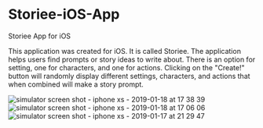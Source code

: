 # Storiee-iOS-App
Storiee App for iOS

This application was created for iOS. It is called Storiee. The application helps users find prompts or story ideas to write about. There is an option for setting, one for characters, and one for actions. Clicking on the "Create!" button will randomly display different settings, characters, and actions that when combined will make a story prompt. 


![simulator screen shot - iphone xs - 2019-01-18 at 17 38 39](https://user-images.githubusercontent.com/37126293/51420669-03b0ed00-1b49-11e9-8f44-8bb07f74f62a.png)
![simulator screen shot - iphone xs - 2019-01-18 at 17 06 06](https://user-images.githubusercontent.com/37126293/51420685-1c210780-1b49-11e9-9a94-ee6a2db7c37b.png)
![simulator screen shot - iphone xs - 2019-01-17 at 21 29 47](https://user-images.githubusercontent.com/37126293/51420689-27743300-1b49-11e9-8273-44ef601b695a.png)

